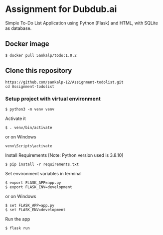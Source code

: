 # Assignment for Dubdub.ai
Simple To-Do List Application using Python [Flask] and HTML, with SQLite as database.


## Docker image
```console
$ docker pull 5ankalp/todo:1.0.2
```

## Clone this repository
```console
https://github.com/sankalp-12/Assignment-todolist.git
cd Assignment-todolist
```

### Setup project with virtual environment

```console
$ python3 -m venv venv
```

Activate it
```console
$ . venv/bin/activate
```

or on Windows
```console
venv\Scripts\activate
```

Install Requirements [Note: Python version used is 3.8.10]
```console
$ pip install -r requirements.txt
```

Set environment variables in terminal
```console
$ export FLASK_APP=app.py
$ export FLASK_ENV=development
```

or on Windows
```console
$ set FLASK_APP=app.py
$ set FLASK_ENV=development
```

Run the app
```console
$ flask run
```
